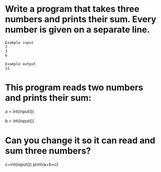 # Write a program that takes three numbers and prints their sum. Every number is given on a separate line.

```
Example input
2
3
6

Example output
11

```

# This program reads two numbers and prints their sum:
a = int(input())

b = int(input())


# Can you change it so it can read and sum three numbers?

c=int(input())
print(a+b+c)
